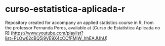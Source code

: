 # curso-estatistica-aplicada-r
Repository created for accompany an applied statistics course in R, from the professor Fernanda Peres, available at [Curso de Estatística Aplicada no R] (https://www.youtube.com/playlist?list=PLOw62cBQ5j9VE9X4cCCfFMjW_hhEAJUhU)
